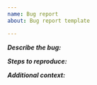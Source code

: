 ```yaml
---
name: Bug report
about: Bug report template

---
```


***Describe the bug:***

***Steps to reproduce:***

***Additional context:***
